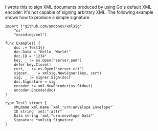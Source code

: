 I wrote this to sign XML documents produced by using Go's default XML encoder. It's not capable of signing arbitrary XML. The following example shows how to produce a simple signature.

    import ("github.com/amdonov/xmlsig"
        "os"
        "encoding/xml")

    func Example() {
        doc := Test1{}
        doc.Data = "Hello, World!"
        doc.ID = "1234"
        key, _ := os.Open("server.pem")
        defer key.Close()
        cert, _ := os.Open("server.crt")
        signer, _ := xmlsig.NewSigner(key, cert)
        sig, _ := signer.Sign(doc)
        doc.Signature = sig
        encoder := xml.NewEncoder(os.Stdout)
        encoder.Encode(doc)
    }

    type Test1 struct {
        XMLName xml.Name `xml:"urn:envelope Envelope"`
        ID string `xml:",attr"`
        Data string `xml:"urn:envelope Data"`
        Signature *xmlsig.Signature
    }